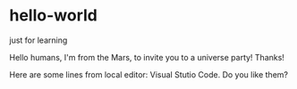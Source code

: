 # hello-world
just for learning


Hello humans,
I'm from the Mars, to invite you to a universe party!
Thanks!


Here are some lines from local editor: Visual Stutio Code. 
Do you like them?
